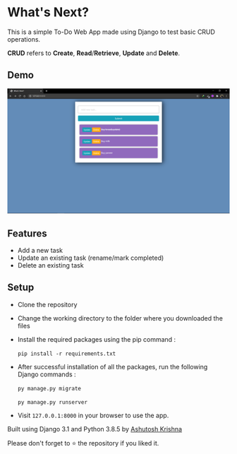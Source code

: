 # What's Next?

This is a simple To-Do Web App made using Django to test basic CRUD operations.

**CRUD** refers to **Create**, **Read**/**Retrieve**, **Update** and **Delete**.

## Demo

![What's Next? Demo](https://github.com/ashutoshkrris/WhatsNext/blob/master/whatsnext.png)

## Features
 * Add a new task
 * Update an existing task (rename/mark completed)
 * Delete an existing task

## Setup

 * Clone the repository
 * Change the working directory to the folder where you downloaded the files
 * Install the required packages using the pip command :
 
     `pip install -r requirements.txt`
   
 * After successful installation of all the packages, run the following Django commands :
 
     `py manage.py migrate`
     
     `py manage.py runserver`
            
 * Visit `127.0.0.1:8000` in your browser to use the app.

Built using Django 3.1 and Python 3.8.5 by [Ashutosh Krishna](http://ashutoshkrris.herokuapp.com)

Please don't forget to ⭐ the repository if you liked it.
